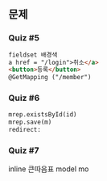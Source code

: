 ## 문제
### Quiz #5
```html
fieldset 배경색
a href = "/login">취소</a>
<button>등록</button>
@GetMapping ("/member")
```
### Quiz #6
```html
mrep.existsById(id)
mrep.save(m)
redirect:
```
### Quiz #7
inline
큰따음표
model mo